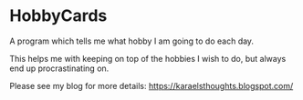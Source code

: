 # HobbyCards
A program which tells me what hobby I am going to do each day.

This helps me with keeping on top of the hobbies I wish to do, but always end up procrastinating on.

Please see my blog for more details: https://karaelsthoughts.blogspot.com/
